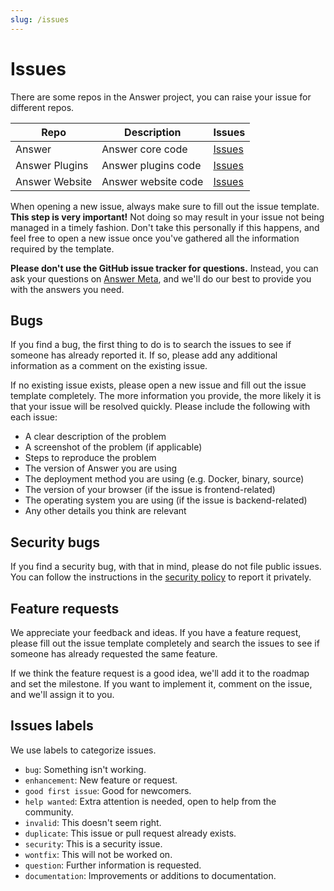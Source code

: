 ```yaml
---
slug: /issues
---
```


# Issues

There are some repos in the Answer project, you can raise your issue for different repos.

| Repo | Description | Issues |
| --- | --- | --- |
| Answer | Answer core code | [Issues](https://github.com/apache/incubator-answer/issues) |
| Answer Plugins | Answer plugins code | [Issues](https://github.com/apache/incubator-answer-plugins/issues) |
| Answer Website | Answer website code | [Issues](https://github.com/apache/incubator-answer-website/issues) |

When opening a new issue, always make sure to fill out the issue template. **This step is very important!** Not doing so may result in your issue not being managed in a timely fashion. Don't take this personally if this happens, and feel free to open a new issue once you've gathered all the information required by the template.

**Please don't use the GitHub issue tracker for questions.** Instead, you can ask your questions on [Answer Meta](https://meta.answer.dev), and we'll do our best to provide you with the answers you need.

## Bugs

If you find a bug, the first thing to do is to search the issues to see if someone has already reported it. If so, please add any additional information as a comment on the existing issue.

If no existing issue exists, please open a new issue and fill out the issue template completely. The more information you provide, the more likely it is that your issue will be resolved quickly. Please include the following with each issue:

- A clear description of the problem
- A screenshot of the problem (if applicable)
- Steps to reproduce the problem
- The version of Answer you are using
- The deployment method you are using (e.g. Docker, binary, source)
- The version of your browser (if the issue is frontend-related)
- The operating system you are using (if the issue is backend-related)
- Any other details you think are relevant

## Security bugs

If you find a security bug, with that in mind, please do not file public issues. You can follow the instructions in the [security policy](https://github.com/apache/incubator-answer/security/policy) to report it privately.

## Feature requests

We appreciate your feedback and ideas. If you have a feature request, please fill out the issue template completely and search the issues to see if someone has already requested the same feature. 

If we think the feature request is a good idea, we'll add it to the roadmap and set the milestone. If you want to implement it, comment on the issue, and we'll assign it to you.

## Issues labels

We use labels to categorize issues.

- `bug`: Something isn't working.
- `enhancement`: New feature or request.
- `good first issue`: Good for newcomers.
- `help wanted`: Extra attention is needed, open to help from the community.
- `invalid`: This doesn't seem right.
- `duplicate`: This issue or pull request already exists.
- `security`: This is a security issue.
- `wontfix`: This will not be worked on.
- `question`: Further information is requested.
- `documentation`: Improvements or additions to documentation.
